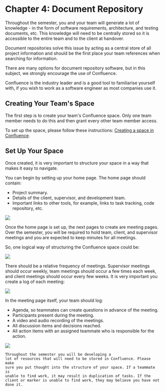 # Chapter 4: Document Repository

Throughout the semester, you and your team will generate a lot of
knowledge - in the form of software requirements, architecture, and
testing documents, etc. This knowledge will need to be centrally stored
so it is accessible to the entire team and to the client at handover.

Document repositories solve this issue by acting as a central store of
all project information and should be the first place your team
references when searching for information.

There are many options for document repository software, but in this
subject, we strongly encourage the use of Confluence.

Confluence is the industry leader and is a good tool to familiarise
yourself with, if you wish to work as a software engineer as most
companies use it.

## Creating Your Team's Space

The first step is to create your team's Confluence space. Only one team
member needs to do this and then grant every other team member access.

To set up the space, please follow these instructions: [Creating a space
in Confluence](https://www.youtube.com/watch?v=FFF4D4I19ms&t=259s).

## Set Up Your Space

Once created, it is very important to structure your space in a way that
makes it easy to navigate.

You can begin by setting up your home page. The home page should
contain:

-   Project summary.
-   Details of the client, supervisor, and development team.
-   Important links to other tools, for example, links to task tracking,
    code repository, etc.

![](resources/home_page.png)

Once the home page is set up, the next pages to create are meeting
pages. Over the semester, you will be required to hold team, client, and
supervisor meetings and you are expected to keep minutes for all
meetings.

So, one logical way of structuring the Confluence space could be:

![](resources/meetings.png)

There should be a relative frequency of meetings. Supervisor meetings
should occur weekly, team meetings should occur a few times each week,
and client meetings should occur every few weeks. It is very important
you create a log of each meeting:

![](resources/meeting_structure.png)

In the meeting page itself, your team should log:

-   Agenda, so teammates can create questions in advance of the meeting.
-   Participants present during the meeting.
-   A video and audio recording of the meetings.
-   All discussion items and decisions reached.
-   All action items with an assigned teammate who is responsible for
    the action.

![](resources/meeting_page.png)

```{warning}
Throughout the semester you will be developing a
lot of resources that will need to be stored in Confluence. Please make
sure you put thought into the structure of your space. If a teammate is
unable to find work, it may result in duplication of tasks. If the
client or marker is unable to find work, they may believe you have not
done it.
```
